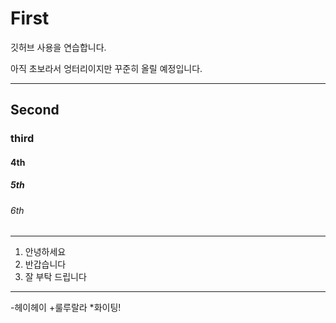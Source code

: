 # First

깃허브 사용을 연습합니다.

아직 초보라서 엉터리이지만 꾸준히 올릴 예정입니다.

***

## Second
###  third
#### 4th
##### 5th
###### 6th

---
1. 안녕하세요
2. 반갑습니다
3. 잘 부탁 드립니다

---
-헤이헤이
  +룰루랄라
    *화이팅!
